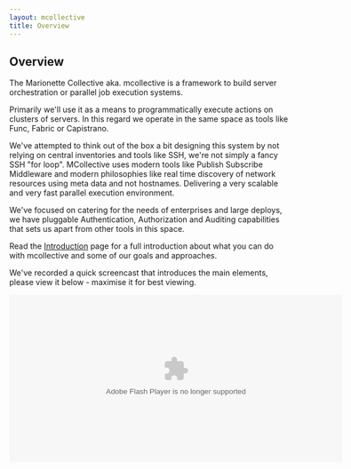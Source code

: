 ```yaml
---
layout: mcollective
title: Overview
---
```

[Introduction]: /introduction/

Overview
--------
The Marionette Collective aka. mcollective is a framework to build server orchestration 
or parallel job execution systems.

Primarily we'll use it as a means to programmatically execute actions on clusters of servers. 
In this regard we operate in the same space as tools like Func, Fabric or Capistrano.

We've attempted to think out of the box a bit designing this system by not relying on central 
inventories and tools like SSH, we're not simply a fancy SSH "for loop". MCollective uses modern 
tools like Publish Subscribe Middleware and modern philosophies like real time discovery of network 
resources using meta data and not hostnames. Delivering a very scalable and very fast parallel 
execution environment.

We've focused on catering for the needs of enterprises and large deploys, we have pluggable Authentication, 
Authorization and Auditing capabilities that sets us apart from other tools in this space.

Read the [Introduction][] page for a full 
introduction about what you can do with mcollective and some of our goals and approaches.

We've recorded a quick screencast that introduces the main elements, please view it below - maximise it for
best viewing.

<embed src="http://blip.tv/play/hfMOgenPYQA" type="application/x-shockwave-flash" width="600" height="301" 
allowscriptaccess="always" allowfullscreen="true"></embed>
